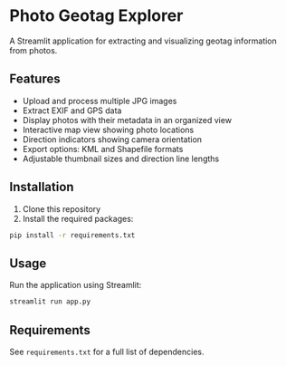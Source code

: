 # Photo Geotag Explorer

A Streamlit application for extracting and visualizing geotag information from photos.

## Features

- Upload and process multiple JPG images
- Extract EXIF and GPS data
- Display photos with their metadata in an organized view
- Interactive map view showing photo locations
- Direction indicators showing camera orientation
- Export options: KML and Shapefile formats
- Adjustable thumbnail sizes and direction line lengths

## Installation

1. Clone this repository
2. Install the required packages:
```bash
pip install -r requirements.txt
```

## Usage

Run the application using Streamlit:
```bash
streamlit run app.py
```

## Requirements

See `requirements.txt` for a full list of dependencies.
